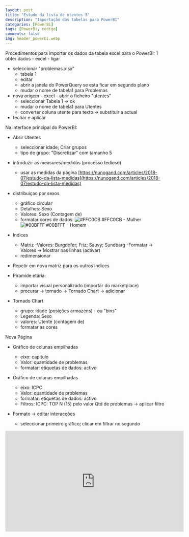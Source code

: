 ```yaml
---
layout: post
title: "Estudo da lista de utentes 3"
description: "Importação das tabelas para PowerBI"
categories: [PowerBi]
tags: [PowerBi, código]
comments: false
img: header_powerbi.webp
---
```

Procedimentos para importar os dados da tabela excel para o PowerBI:
1 obter dados - excel - ligar
* seleccionar "problemas.xlsx"
  - tabela 1
  - editar
  - abrir a janela do PowerQuery se esta ficar em segundo plano
  - mudar o nome de tabela1 para Problemas
* nova origem - excel - abrir o ficheiro "utentes"
  - seleccionar Tabela 1 -> ok
  - mudar o nome de tabela1 para Utentes
  - converter coluna utente para texto -> substituir a actual
* fechar e aplicar


Na interface principal do PowerBI:
* Abrir Utentes
  * seleccionar idade; Criar grupos
  - tipo de grupo: "Discretizar" com tamanho 5


* introduzir as measures/medidas (processo tedioso)
  * usar as medidas da página [https://nunogand.com/articles/2018-07/estudo-da-lista-medidas](https://nunogand.com/articles/2018-07/estudo-da-lista-medidas)


* distribuiçao por sexos
  - gráfico circular
  - Detalhes: Sexo
  - Valores: Sexo (Contagem de)
  - formatar cores de dados:
![#FFC0CB](https://placehold.it/15/FFC0CB/000000?text=+) #FFC0CB - Mulher
![#00BFFF](https://placehold.it/15/00BFFF/000000?text=+) #00BFFF - Homem


* Indices
  - Matriz
  -Valores: Burgdofer; Friz; Sauvy; Sundbarg
  -Formatar -> Valores -> Mostrar nas linhas (activar)
  - redimensionar


* Repetir em nova matriz para os outros indices


* Piramide etária:
  - importar visual personalizado (importar do marketplace)
  - procurar -> tornado -> Tornado Chart -> adicionar


* Tornado Chart
  - grupo: idade (posições armazéns) - ou "bins"
  - Legenda: Sexo
  - valores: Utente (contagem de)
  - formatar as cores


Nova Página
* Gráfico de colunas empilhadas
  - eixo: capitulo
  - Valor: quantidade de problemas
  - formatar: etiquetas de dados: activo


* Gráfico de colunas empilhadas
  - eixo: ICPC
  - Valor: quantidade de problemas
  - formatar: etiquetas de dados: activo
  - Filtros: ICPC: TOP N (15) pelo valor Qtd de problemas -> aplicar filtro

* Formato -> editar interacções
  - seleccionar primeiro gráfico; clicar em filtrar no segundo


<iframe width="560" height="315" src="https://www.youtube.com/embed/VB3YgkUr10E?rel=0" frameborder="0" allow="autoplay; encrypted-media" allowfullscreen></iframe>
